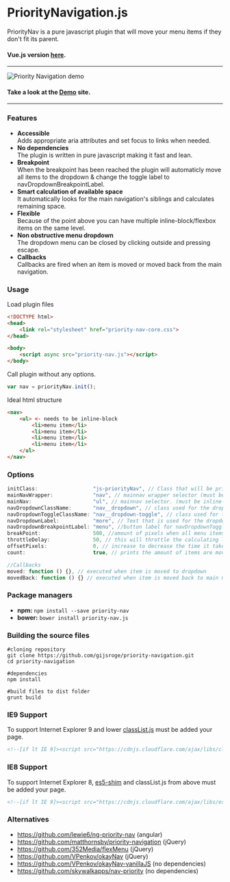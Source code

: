 # PriorityNavigation.js
PriorityNav is a pure javascript plugin that will move your menu items if they don't fit its parent.
#### Vue.js version **[here](https://github.com/gijsroge/vue-responsive-menu)**.
----------
![Priority Navigation demo](http://gijsroge.github.io/priority-nav.js/priority-nav-demo.gif)

#### Take a look at the **[Demo](http://gijsroge.github.io/priority-nav.js/)** site.

----------

### Features
- **Accessible**<br>Adds appropriate aria attributes and set focus to links when needed.
- **No dependencies**<br>The plugin is written in pure javascript making it fast and lean.
- **Breakpoint**<br>When the breakpoint has been reached the plugin will automaticly move all items to the dropdown & change the toggle label to navDropdownBreakpointLabel.
- **Smart calculation of available space**<br>It automatically looks for the main navigation's siblings and calculates remaining space.
- **Flexible**<br>Because of the point above you can have multiple inline-block/flexbox items on the same level.
- **Non obstructive menu dropdown**<br>The dropdown menu can be closed by clicking outside and pressing escape.
- **Callbacks**<br>Callbacks are fired when an item is moved or moved back from the main navigation.

### Usage
Load plugin files

```html
<!DOCTYPE html>
<head>
    <link rel="stylesheet" href="priority-nav-core.css">
</head>

<body>
    <script async src="priority-nav.js"></script>
</body>
```

Call plugin without any options.
```js
var nav = priorityNav.init();
```
Ideal html structure
```html
<nav>
    <ul> <- needs to be inline-block
        <li>menu item</li>
        <li>menu item</li>
        <li>menu item</li>
        <li>menu item</li>
    </ul>
</nav>
```

### Options
```js
initClass:                  "js-priorityNav", // Class that will be printed on html element to allow conditional css styling.
mainNavWrapper:             "nav", // mainnav wrapper selector (must be direct parent from mainNav)
mainNav:                    "ul", // mainnav selector. (must be inline-block)
navDropdownClassName:       "nav__dropdown", // class used for the dropdown - this is a class name, not a selector.
navDropdownToggleClassName: "nav__dropdown-toggle", // class used for the dropdown toggle - this is a class name, not a selector.
navDropdownLabel:           "more", // Text that is used for the dropdown toggle.
navDropdownBreakpointLabel: "menu", //button label for navDropdownToggle when the breakPoint is reached.
breakPoint:                 500, //amount of pixels when all menu items should be moved to dropdown to simulate a mobile menu
throttleDelay:              50, // this will throttle the calculating logic on resize because i'm a responsible dev.
offsetPixels:               0, // increase to decrease the time it takes to move an item.
count:                      true, // prints the amount of items are moved to the attribute data-count to style with css counter.

//Callbacks
moved: function () {}, // executed when item is moved to dropdown
movedBack: function () {} // executed when item is moved back to main menu
```

### Package managers
- **npm:** `npm install --save priority-nav`
- **bower:** `bower install priority-nav.js`

### Building the source files
```
#cloning repository
git clone https://github.com/gijsroge/priority-navigation.git
cd priority-navigation

#dependencies
npm install

#build files to dist folder
grunt build
```

### IE9 Support
To support Internet Explorer 9 and lower [classList.js](https://github.com/remy/polyfills/blob/master/classList.js/) must be added your page.

```html
<!--[if lt IE 9]><script src="https://cdnjs.cloudflare.com/ajax/libs/classlist/2014.01.31/classList.min.js"></script><![endif]-->
```

### IE8 Support
To support Internet Explorer 8, [es5-shim](https://github.com/kriskowal/es5-shim/) and classList.js from above must be added your page.

```html
<!--[if lt IE 9]><script src="https://cdnjs.cloudflare.com/ajax/libs/es5-shim/2.0.8/es5-shim.min.js"></script><![endif]-->
```

### Alternatives
* https://github.com/lewie6/ng-priority-nav (angular)
* https://github.com/matthornsby/priority-navigation (jQuery)
* https://github.com/352Media/flexMenu (jQuery)
* https://github.com/VPenkov/okayNav (jQuery)
* https://github.com/VPenkov/okayNav-vanillaJS (no dependencies)
* https://github.com/skywalkapps/nav-priority (no dependencies)
